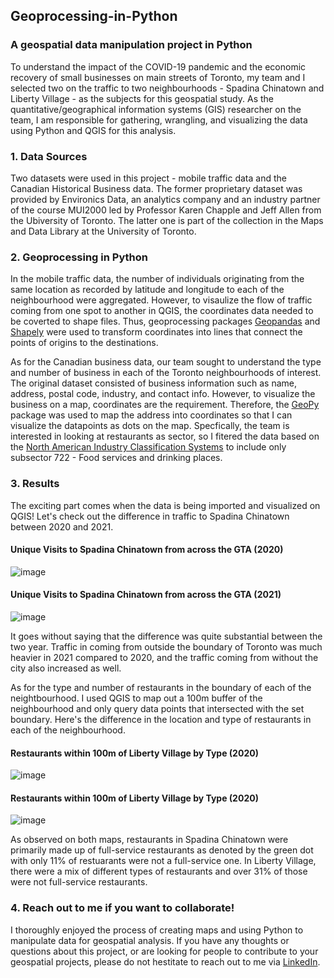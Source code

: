 ## Geoprocessing-in-Python
### A geospatial data manipulation project in Python

To understand the impact of the COVID-19 pandemic and the economic recovery of small businesses on main streets of Toronto, my team and I selected two on the traffic to two neighbourhoods - Spadina Chinatown and Liberty Village - as the subjects for this geospatial study. As the quantitative/geographical information systems (GIS) researcher on the team, I am responsible for gathering, wrangling, and visualizing the data using Python and QGIS for this analysis.

### 1. Data Sources
Two datasets were used in this project - mobile traffic data and the Canadian Historical Business data. The former proprietary dataset was provided by Environics Data, an analytics company and an industry partner of the course MUI2000 led by Professor Karen Chapple and Jeff Allen from the Ubiversity of Toronto. The latter one is part of the collection in the Maps and Data Library at the University of Toronto.

### 2. Geoprocessing in Python
In the mobile traffic data, the number of individuals originating from the same location as recorded by latitude and longitude to each of the neighbourhood were aggregated. However, to visaulize the flow of traffic coming from one spot to another in QGIS, the coordinates data needed to be coverted to shape files. Thus, geoprocessing packages [Geopandas](https://geopandas.org/en/stable/) and [Shapely](https://shapely.readthedocs.io/en/stable/manual.html) were used to transform coordinates into lines that connect the points of origins to the destinations.

As for the Canadian business data, our team sought to understand the type and number of business in each of the Toronto neighbourhoods of interest. The original dataset consisted of business information such as name, address, postal code, industry, and contact info. However, to visualize the business on a map, coordinates are the requirement. Therefore, the [GeoPy](https://geopy.readthedocs.io/en/stable/) package was used to map the address into coordinates so that I can visualize the datapoints as dots on the map. Specfically, the team is interested in looking at restaurants as sector, so I fitered the data based on the [North American Industry Classification Systems](https://www23.statcan.gc.ca/imdb/p3VD.pl?Function=getVD&TVD=1181553&CVD=1181554&CPV=72&CST=01012017&CLV=1&MLV=5) to include only subsector 722 - Food services and drinking places.

### 3. Results
The exciting part comes when the data is being imported and visualized on QGIS! Let's check out the difference in traffic to Spadina Chinatown between 2020 and 2021. 

#### Unique Visits to Spadina Chinatown from across the GTA (2020)

![image](https://github.com/teresalau/Geoprocessing-in-Python/assets/113483358/25714a6f-bde1-460e-a8af-95623a23288b)

#### Unique Visits to Spadina Chinatown from across the GTA (2021)
![image](https://github.com/teresalau/Geoprocessing-in-Python/assets/113483358/ef620c48-4b4b-4cf9-bd51-a8990fdc50b1)

It goes without saying that the difference was quite substantial between the two year. Traffic in coming from outside the boundary of Toronto was much heavier in 2021 compared to 2020, and the traffic coming from without the city also increased as well. 

As for the type and number of restaurants in the boundary of each of the neightbourhood. I used QGIS to map out a 100m buffer of the neighbourhood and only query data points that intersected with the set boundary. Here's the difference in the location and type of restaurants in each of the neighbourhood.

#### Restaurants within 100m of Liberty Village by Type (2020)
![image](https://github.com/teresalau/Geoprocessing-in-Python/assets/113483358/0799a011-d605-47b8-8466-744bdd15a7cd)

#### Restaurants within 100m of Liberty Village by Type (2020)
![image](https://github.com/teresalau/Geoprocessing-in-Python/assets/113483358/d7738f75-091d-4276-ac47-8f9b68f42ade)

As observed on both maps, restaurants in Spadina Chinatown were primarily made up of full-service restaurants as denoted by the green dot with only 11% of restuarants were not a full-service one. In Liberty Village, there were a mix of different types of restaurants and over 31% of those were not full-service restaurants. 

### 4. Reach out to me if you want to collaborate! 
I thoroughly enjoyed the process of creating maps and using Python to manipulate data for geospatial analysis. If you have any thoughts or questions about this project, or are looking for people to contribute to your geospatial projects, please do not hestitate to reach out to me via [LinkedIn](https://www.linkedin.com/in/teresacmlau/).
